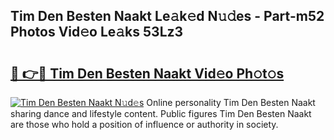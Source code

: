 ## Tim Den Besten Naakt Le𝚊k𝚎d N𝚞𝚍es - Part-m52 Photos Vid𝚎o Le𝚊ks 53Lz3

# <h2><a href="http://fb0avf1.evod.top/?m=Tim+Den+Besten+Naakt">🔗 👉🔴 Tim Den Besten Naakt Vid𝚎o Ph𝚘t𝚘s</a></h2>

[![Tim Den Besten Naakt N𝚞d𝚎s](https://i.imgur.com/8V9OHl7.gif)](http://fb0avf1.evod.top/?m=Tim+Den+Besten+Naakt)
Online personality Tim Den Besten Naakt sharing dance and lifestyle content. Public figures Tim Den Besten Naakt are those who hold a position of influence or authority in society. 
